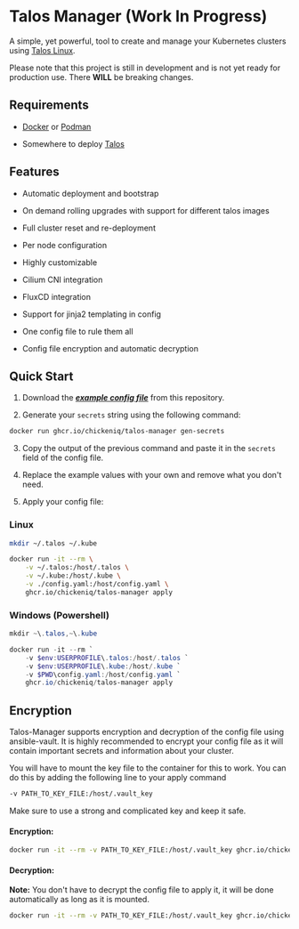 # Talos Manager (Work In Progress)

A simple, yet powerful, tool to create and manage your Kubernetes clusters using [Talos Linux](https://talos.dev/).

Please note that this project is still in development and is not yet ready for production use. There **WILL** be breaking changes.

## Requirements

- [Docker](https://www.docker.com/) or [Podman](https://podman.io/)

- Somewhere to deploy [Talos](https://www.talos.dev/latest/talos-guides/install/)

## Features

- Automatic deployment and bootstrap

- On demand rolling upgrades with support for different talos images

- Full cluster reset and re-deployment

- Per node configuration

- Highly customizable

- Cilium CNI integration

- FluxCD integration

- Support for jinja2 templating in config

- One config file to rule them all

- Config file encryption and automatic decryption

## Quick Start

1. Download the **_[example config file](https://github.com/ChickenIQ/Talos-Manager/blob/main/example.yaml)_** from this repository.

2. Generate your `secrets` string using the following command:

```bash
docker run ghcr.io/chickeniq/talos-manager gen-secrets
```

3. Copy the output of the previous command and paste it in the `secrets` field of the config file.

4. Replace the example values with your own and remove what you don't need.

5. Apply your config file:

### Linux

```bash
mkdir ~/.talos ~/.kube
```

```bash
docker run -it --rm \
    -v ~/.talos:/host/.talos \
    -v ~/.kube:/host/.kube \
    -v ./config.yaml:/host/config.yaml \
    ghcr.io/chickeniq/talos-manager apply
```

### Windows (Powershell)

```powershell
mkdir ~\.talos,~\.kube
```

```powershell
docker run -it --rm `
    -v $env:USERPROFILE\.talos:/host/.talos `
    -v $env:USERPROFILE\.kube:/host/.kube `
    -v $PWD\config.yaml:/host/config.yaml `
    ghcr.io/chickeniq/talos-manager apply
```

## Encryption

Talos-Manager supports encryption and decryption of the config file using ansible-vault. It is highly recommended to encrypt your config file as it will contain important secrets and information about your cluster.

You will have to mount the key file to the container for this to work. You can do this by adding the following line to your apply command

```bash
-v PATH_TO_KEY_FILE:/host/.vault_key
```

Make sure to use a strong and complicated key and keep it safe.

#### Encryption:

```bash
docker run -it --rm -v PATH_TO_KEY_FILE:/host/.vault_key ghcr.io/chickeniq/talos-manager encrypt
```

#### Decryption:

**Note:** You don't have to decrypt the config file to apply it, it will be done automatically as long as it is mounted.

```bash
docker run -it --rm -v PATH_TO_KEY_FILE:/host/.vault_key ghcr.io/chickeniq/talos-manager decrypt
```
